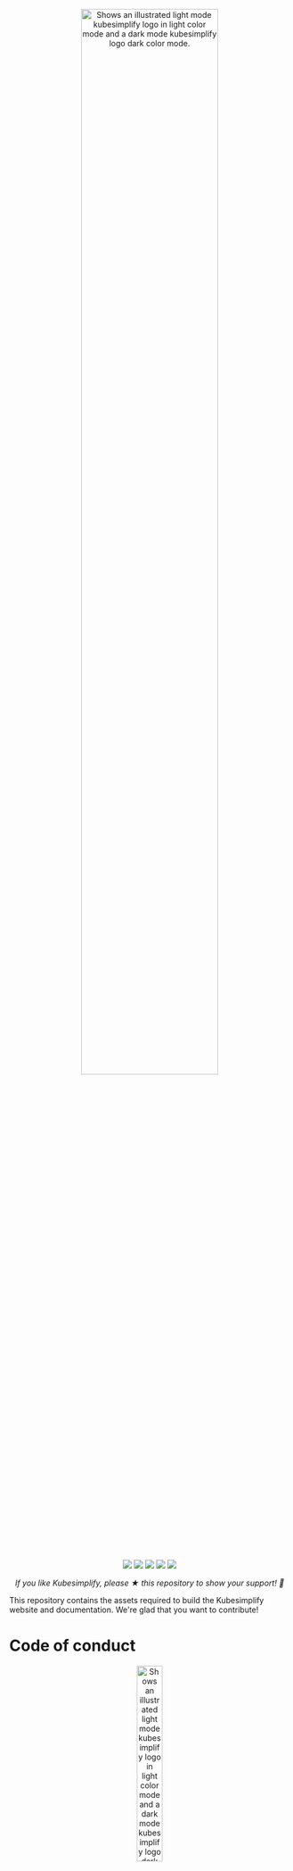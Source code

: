 <p style="text-align:center;" align="center"><a href="https://kubesimplify.github.io/website/"><picture align="center">
  <source media="(prefers-color-scheme: dark)" srcset="https://raw.githubusercontent.com/kubesimplify/branding/main/assets/svg/horizontal/white.svg"  width="70%" align="center" style="margin-bottom:20px;">
  <source media="(prefers-color-scheme: light)" srcset="https://raw.githubusercontent.com/kubesimplify/branding/main/assets/svg/horizontal/black.svg" width="70%" align="center" style="margin-bottom:20px;">
  <img alt="Shows an illustrated light mode kubesimplify logo in light color mode and a dark mode kubesimplify logo dark color mode." src="https://raw.githubusercontent.com/kubesimplify/branding/main/assets/svg/horizontal/white.svg" width="70%" align="center" style="margin-bottom:20px;">
</picture></a><br /><br /></p>
<p align="center">


<a href="https://t.co/9KuC1EMxWo" alt="Discord Invite">
  <img src="https://img.shields.io/badge/Discord-7289DA?style=for-the-badge&logo=discord&logoColor=white" /></a>
<a href="https://www.linkedin.com/company/kubesimplify/" alt="Linkedin">
  <img src="https://img.shields.io/badge/LinkedIn-0077B5?style=for-the-badge&logo=linkedin&logoColor=white" /></a>
  <a href="https://twitter.com/intent/follow?screen_name=kubesimplify" alt="Twitter Follow">
  <img src="https://img.shields.io/badge/Twitter-1DA1F2?style=for-the-badge&logo=twitter&logoColor=white" /></a> 
  <a href="https://kubesimplify.com/" alt="Youtube">
  <img src="https://img.shields.io/badge/Kubesimplify-%3CCOLOR%3E?style=for-the-badge&logo" /></a>
    <a href="https://www.youtube.com/c/saiyam911" alt="Youtube">
  <img src="https://img.shields.io/badge/YouTube-FF0000?style=for-the-badge&logo=youtube&logoColor=white" /></a>
  </p>

<p align="center"><i>If you like Kubesimplify, please ★ this repository to show your support! 🤩</i></p>

This repository contains the assets required to build the Kubesimplify website and documentation. We're glad that you want to contribute! 

## <h1>Code of conduct</h1>
   <p style="text-align:center;" align="center"><a href="https://www.cncf.io/"><picture align="center">
  <source media="(prefers-color-scheme: dark)" srcset="https://raw.githubusercontent.com/cncf/artwork/master/other/cncf/horizontal/white/cncf-white.svg"  width="30%" align="center" style="margin-bottom:20px;">
  <source media="(prefers-color-scheme: light)" srcset="https://raw.githubusercontent.com/cncf/artwork/master/other/cncf/horizontal/black/cncf-black.svg" width="30%" align="center" style="margin-bottom:20px;">
  <img alt="Shows an illustrated light mode kubesimplify logo in light color mode and a dark mode kubesimplify logo dark color mode." src="ttps://raw.githubusercontent.com/cncf/artwork/master/other/cncf/horizontal/white/cncf-white.svg" width="30%" align="center" style="margin-bottom:20px;">
</picture></a><br /></p>
<p align="center">
Participation in the Kubesimplify community is governed by the [CNCF Code of Conduct](https://github.com/cncf/foundation/blob/master/code-of-conduct.md).

<h1>Contributing Guidelines: </h1>

Kubesimplfy's new website. This codebase is what runs on [Kubesimplify](https://kubesimplify.github.io/website/). 

For new developers getting started, here are some instructions to follow:
Fork the repo by clicking the fork button. This will clone the repo in your account, changes done here will be shown in the main repo. 
 
Clone the repo to your local device: 
```bash
   git clone https://kubesimplify.github.io/website/ 
   cd website
```
Install dependencies:
```bash
    $ npm install 
```
To run the website on your computer:
```bash
    $ npm start
```
And then open up your web browser and go to [localhost:3000](http://localhost:3000).



---
<h4 align="center"> Code under MIT License, assets may not be re-used or re-distributed.
<br>
 Kubesimplify, 2022. MIT License.

[Docusaurus]: https://docusaurus.io/
[Kubesimplfy theme]: https://github.com/kubesimplify/branding
